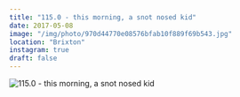 ```yaml
---
title: "115.0 - this morning, a snot nosed kid"
date: 2017-05-08
image: "/img/photo/970d44770e08576bfab10f889f69b543.jpg"
location: "Brixton"
instagram: true
draft: false
---
```


![115.0 - this morning, a snot nosed kid](/img/photo/970d44770e08576bfab10f889f69b543.jpg)
